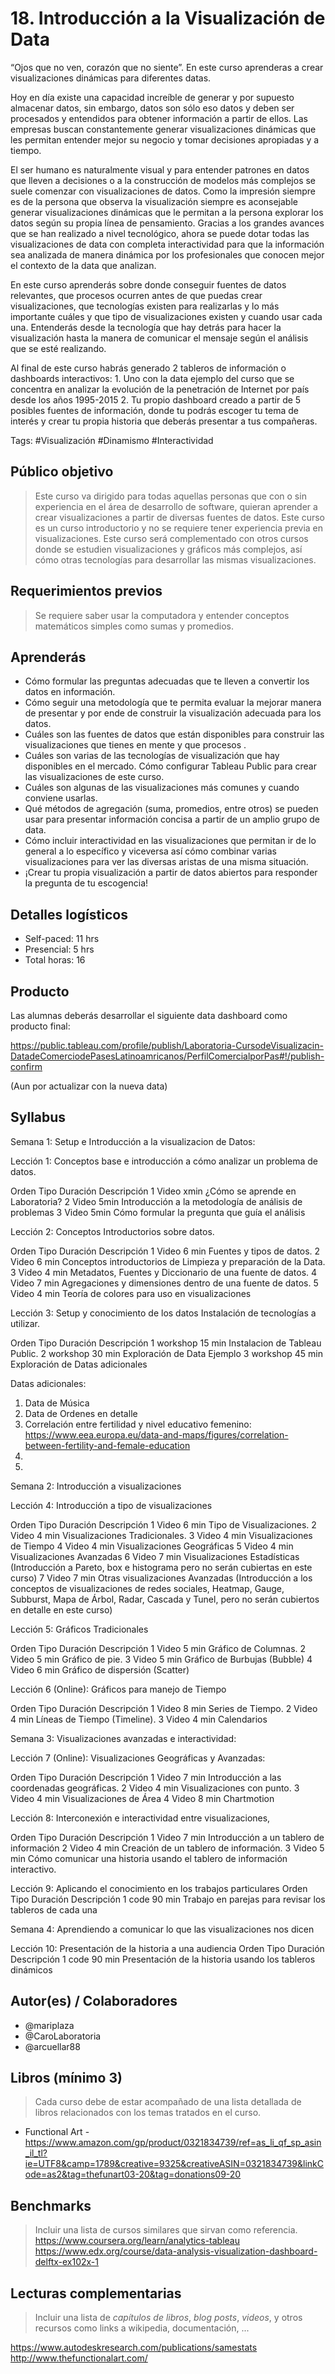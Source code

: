 # 18. Introducción a la Visualización de Data

“Ojos que no ven, corazón que no siente”. En este curso aprenderas a crear visualizaciones dinámicas para diferentes datas.

Hoy en día existe una capacidad increíble de generar y por supuesto almacenar datos, sin embargo, datos son sólo eso datos y deben ser procesados y entendidos para obtener información a partir de ellos. Las empresas buscan constantemente generar visualizaciones dinámicas que les permitan entender mejor su negocio y tomar decisiones apropiadas y a tiempo. 

El ser humano es naturalmente visual y para entender patrones en datos que lleven a decisiones o a la construcción de modelos más complejos se suele comenzar con visualizaciones de datos. Como la impresión siempre es de la persona que observa la visualización siempre es aconsejable generar visualizaciones dinámicas que le permitan a la persona explorar los datos según su propia línea de pensamiento. Gracias a los grandes avances que se han realizado a nivel tecnológico, ahora se puede dotar todas las visualizaciones de data con completa interactividad para que la información sea analizada de manera dinámica por los profesionales que conocen mejor el contexto de la data que analizan. 

En este curso aprenderás sobre donde conseguir fuentes de datos relevantes, que procesos ocurren antes de que puedas crear visualizaciones, que tecnologías existen para realizarlas y lo más importante cuáles y que tipo de visualizaciones existen y cuando usar cada una. Entenderás desde la tecnología que hay detrás para hacer la visualización hasta la manera de comunicar el mensaje según el análisis que se esté realizando.

Al final de este curso habrás generado 2 tableros de información o dashboards interactivos:
        1. Uno con la data ejemplo del curso que se concentra en analizar la evolución de la penetración de Internet por país desde los            años 1995-2015
        2. Tu propio dashboard creado a partir de 5 posibles fuentes de información, donde tu podrás escoger tu tema de interés y crear            tu propia historia que deberás presentar a tus compañeras. 

Tags:
#Visualización #Dinamismo #Interactividad 

## Público objetivo

> Este curso va dirigido para todas aquellas personas que con o sin experiencia en el área de desarrollo de software, quieran aprender a crear visualizaciones a partir de diversas fuentes de datos. Este curso es un curso introductorio y no se requiere tener experiencia previa en visualizaciones. Este curso será complementado con otros cursos donde se estudien visualizaciones y gráficos más complejos, así cómo otras tecnologías para desarrollar las mismas visualizaciones. 

## Requerimientos previos

> Se requiere saber usar la computadora y entender conceptos matemáticos simples como sumas y promedios. 

## Aprenderás

- Cómo formular las preguntas adecuadas que te lleven a convertir los datos en información.
- Cómo seguir una metodología que te permita evaluar la mejorar manera de presentar y por ende de construir la visualización adecuada para los datos.
- Cuáles son las fuentes de datos que están disponibles para construir las visualizaciones que tienes en mente y que procesos .
- Cuáles son varias de las tecnologías de visualización que hay disponibles en el mercado. Cómo configurar Tableau Public para crear las visualizaciones de este curso. 
- Cuáles son algunas de las visualizaciones más comunes y cuando conviene usarlas.
- Qué métodos de agregación (suma, promedios, entre otros) se pueden usar para presentar información concisa a partir de un amplio grupo de data.
- Cómo incluir interactividad en las visualizaciones que permitan ir de lo general a lo específico y viceversa así cómo combinar varias visualizaciones para ver las diversas aristas de una misma situación.
- ¡Crear tu propia visualización a partir de datos abiertos para responder la pregunta de tu escogencia!


## Detalles logísticos

* Self-paced: 11 hrs
* Presencial: 5 hrs
* Total horas: 16

## Producto

Las alumnas deberás desarrollar el siguiente data dashboard como producto final:

https://public.tableau.com/profile/publish/Laboratoria-CursodeVisualizacin-DatadeComerciodePasesLatinoamricanos/PerfilComercialporPas#!/publish-confirm

(Aun por actualizar con la nueva data)

## Syllabus

Semana 1: Setup e Introducción a la visualizacion de Datos: 

Lección 1:  Conceptos base e introducción a cómo analizar un problema de datos. 

Orden	Tipo	Duración	Descripción
1	Video  xmin	¿Cómo se aprende en Laboratoria? 
2	Video	5min	Introducción a la metodología de análisis de problemas
3	Video	5min	Cómo formular la pregunta que guía el análisis
 
Lección 2:  Conceptos Introductorios sobre datos. 

Orden	Tipo	Duración	Descripción
1	Video 6 min	Fuentes y tipos de datos.
2	Video	6 min	Conceptos introductorios de Limpieza y preparación de la Data. 
3	Video	4 min	Metadatos, Fuentes y Diccionario de una fuente de datos. 
4	Video	7 min	Agregaciones y dimensiones dentro de una fuente de datos. 
5	Video	4 min	Teoría de colores para uso en visualizaciones

Lección 3:  Setup y conocimiento de los datos Instalación de tecnologías a utilizar.

Orden	Tipo	Duración	Descripción
1	workshop	15 min	Instalacion de Tableau Public. 
2	workshop	30 min	Exploración de Data Ejemplo
3	workshop	45 min	Exploración de Datas adicionales

Datas adicionales: 
1. Data de Música
2. Data de Ordenes en detalle
3. Correlación entre fertilidad y nivel educativo femenino: https://www.eea.europa.eu/data-and-maps/figures/correlation-between-fertility-and-female-education
4. 
5. 

Semana 2: Introducción a visualizaciones

Lección 4: Introducción a tipo de visualizaciones

Orden	Tipo	Duración	Descripción
1	Video 6 min	Tipo de Visualizaciones.
2	Video	4 min	Visualizaciones Tradicionales. 
3	Video	4 min	Visualizaciones de Tiempo
4 Video	4 min	Visualizaciones Geográficas
5 Video	4 min	Visualizaciones Avanzadas
6	Video	7 min	Visualizaciones Estadísticas (Introducción a Pareto, box e histograma pero no serán cubiertas en este curso) 
7	Video	7 min	Otras visualizaciones Avanzadas (Introducción a los conceptos de visualizaciones de redes sociales, Heatmap, Gauge, Subburst, Mapa de Árbol, Radar, Cascada y Tunel, pero no serán cubiertos en detalle en este curso)


Lección 5: Gráficos Tradicionales

Orden	Tipo	Duración	Descripción
1	Video 5 min	Gráfico de Columnas.
2	Video	5 min	Gráfico de pie. 
3	Video	5 min	Gráfico de Burbujas (Bubble)
4 Video	6 min	Gráfico de dispersión (Scatter) 


Lección 6 (Online): Gráficos para manejo de Tiempo

Orden	Tipo	Duración	Descripción
1	Video 8 min	Series de Tiempo.
2	Video	4 min	Líneas de Tiempo (Timeline). 
3	Video	4 min	Calendarios


Semana 3: Visualizaciones avanzadas e interactividad: 

Lección 7 (Online): Visualizaciones Geográficas y Avanzadas: 

Orden	Tipo	Duración	Descripción
1	Video 7 min	Introducción a las coordenadas geográficas.
2	Video	4 min	Visualizaciones con punto. 
3	Video	4 min	Visualizaciones de Área
4 Video	8 min	Chartmotion

Lección 8: Interconexión e interactividad entre visualizaciones, 

Orden	Tipo	Duración	Descripción
1	Video 7 min	Introducción a un tablero de información
2	Video	4 min	Creación de un tablero de información.
3 Video 5 min Cómo comunicar una historia usando el tablero de información interactivo. 

Lección 9: Aplicando el conocimiento en los trabajos particulares
Orden	Tipo	Duración	Descripción
1     code    90 min   Trabajo en parejas para revisar los tableros de cada una

Semana 4: Aprendiendo a comunicar lo que las visualizaciones nos dicen

Lección 10: Presentación de la historia a una audiencia
Orden	Tipo	Duración	Descripción
1     code   90 min    Presentación de la historia usando los tableros dinámicos

## Autor(es) / Colaboradores

* @mariplaza
* @CaroLaboratoria
* @arcuellar88

## Libros (mínimo 3)

> Cada curso debe de estar acompañado de una lista detallada de libros
relacionados con los temas tratados en el curso.
* Functional Art - https://www.amazon.com/gp/product/0321834739/ref=as_li_qf_sp_asin_il_tl?ie=UTF8&camp=1789&creative=9325&creativeASIN=0321834739&linkCode=as2&tag=thefunart03-20&tag=donations09-20


## Benchmarks

> Incluir una lista de cursos similares que sirvan como referencia.
https://www.coursera.org/learn/analytics-tableau
https://www.edx.org/course/data-analysis-visualization-dashboard-delftx-ex102x-1


## Lecturas complementarias


> Incluir una lista de _capítulos de libros_, _blog posts_, _videos_, y otros
recursos como links a wikipedia, documentación, ...

https://www.autodeskresearch.com/publications/samestats
http://www.thefunctionalart.com/

